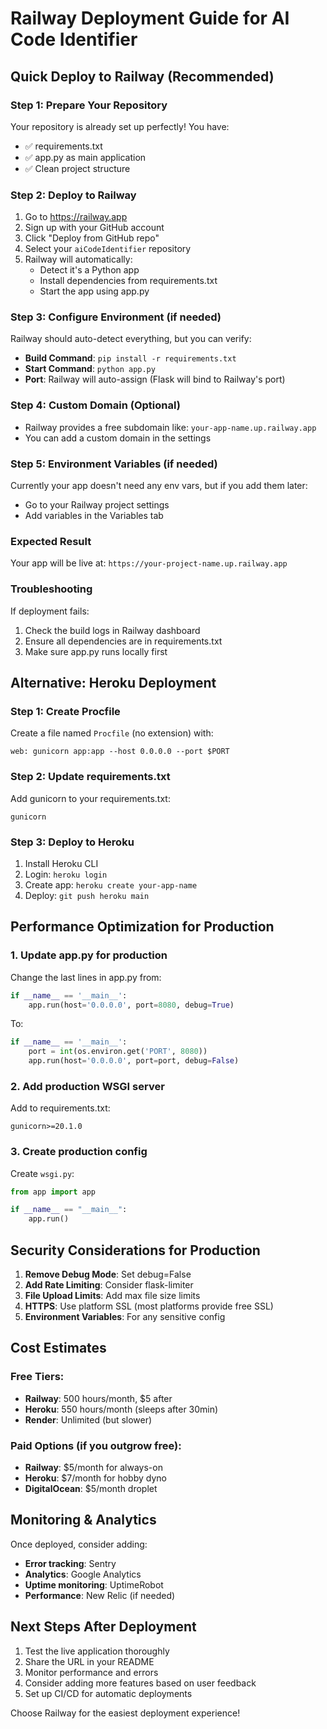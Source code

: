 # Railway Deployment Guide for AI Code Identifier

## Quick Deploy to Railway (Recommended)

### Step 1: Prepare Your Repository
Your repository is already set up perfectly! You have:
- ✅ requirements.txt
- ✅ app.py as main application
- ✅ Clean project structure

### Step 2: Deploy to Railway
1. Go to https://railway.app
2. Sign up with your GitHub account
3. Click "Deploy from GitHub repo"
4. Select your `aiCodeIdentifier` repository
5. Railway will automatically:
   - Detect it's a Python app
   - Install dependencies from requirements.txt
   - Start the app using app.py

### Step 3: Configure Environment (if needed)
Railway should auto-detect everything, but you can verify:
- **Build Command**: `pip install -r requirements.txt`
- **Start Command**: `python app.py`
- **Port**: Railway will auto-assign (Flask will bind to Railway's port)

### Step 4: Custom Domain (Optional)
- Railway provides a free subdomain like: `your-app-name.up.railway.app`
- You can add a custom domain in the settings

### Step 5: Environment Variables (if needed)
Currently your app doesn't need any env vars, but if you add them later:
- Go to your Railway project settings
- Add variables in the Variables tab

### Expected Result
Your app will be live at: `https://your-project-name.up.railway.app`

### Troubleshooting
If deployment fails:
1. Check the build logs in Railway dashboard
2. Ensure all dependencies are in requirements.txt
3. Make sure app.py runs locally first

## Alternative: Heroku Deployment

### Step 1: Create Procfile
Create a file named `Procfile` (no extension) with:
```
web: gunicorn app:app --host 0.0.0.0 --port $PORT
```

### Step 2: Update requirements.txt
Add gunicorn to your requirements.txt:
```
gunicorn
```

### Step 3: Deploy to Heroku
1. Install Heroku CLI
2. Login: `heroku login`
3. Create app: `heroku create your-app-name`
4. Deploy: `git push heroku main`

## Performance Optimization for Production

### 1. Update app.py for production
Change the last lines in app.py from:
```python
if __name__ == '__main__':
    app.run(host='0.0.0.0', port=8080, debug=True)
```

To:
```python
if __name__ == '__main__':
    port = int(os.environ.get('PORT', 8080))
    app.run(host='0.0.0.0', port=port, debug=False)
```

### 2. Add production WSGI server
Add to requirements.txt:
```
gunicorn>=20.1.0
```

### 3. Create production config
Create `wsgi.py`:
```python
from app import app

if __name__ == "__main__":
    app.run()
```

## Security Considerations for Production

1. **Remove Debug Mode**: Set debug=False
2. **Add Rate Limiting**: Consider flask-limiter
3. **File Upload Limits**: Add max file size limits
4. **HTTPS**: Use platform SSL (most platforms provide free SSL)
5. **Environment Variables**: For any sensitive config

## Cost Estimates

### Free Tiers:
- **Railway**: 500 hours/month, $5 after
- **Heroku**: 550 hours/month (sleeps after 30min)
- **Render**: Unlimited (but slower)

### Paid Options (if you outgrow free):
- **Railway**: $5/month for always-on
- **Heroku**: $7/month for hobby dyno
- **DigitalOcean**: $5/month droplet

## Monitoring & Analytics

Once deployed, consider adding:
- **Error tracking**: Sentry
- **Analytics**: Google Analytics
- **Uptime monitoring**: UptimeRobot
- **Performance**: New Relic (if needed)

## Next Steps After Deployment

1. Test the live application thoroughly
2. Share the URL in your README
3. Monitor performance and errors
4. Consider adding more features based on user feedback
5. Set up CI/CD for automatic deployments

Choose Railway for the easiest deployment experience!
